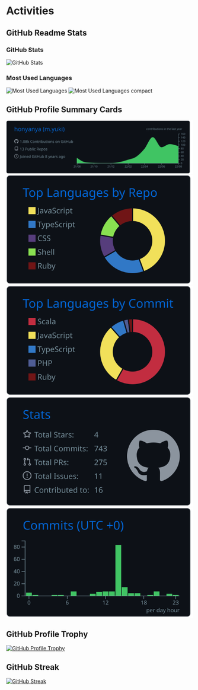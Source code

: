 # Activities

## GitHub Readme Stats

### GitHub Stats

![GitHub Stats](https://github-readme-stats.vercel.app/api?username=honyanya&theme=dark)

### Most Used Languages

![Most Used Languages](https://github-readme-stats.vercel.app/api/top-langs/?username=honyanya&theme=dark)
![Most Used Languages compact](https://github-readme-stats.vercel.app/api/top-langs/?username=honyanya&theme=dark&layout=compact)

## GitHub Profile Summary Cards

[![](https://raw.githubusercontent.com/honyanya/honyanya/main/profile-summary-card-output/github_dark/0-profile-details.svg)](https://github.com/vn7n24fzkq/github-profile-summary-cards)
[![](https://raw.githubusercontent.com/honyanya/honyanya/main/profile-summary-card-output/github_dark/1-repos-per-language.svg)](https://github.com/vn7n24fzkq/github-profile-summary-cards) [![](https://raw.githubusercontent.com/honyanya/honyanya/main/profile-summary-card-output/github_dark/2-most-commit-language.svg)](https://github.com/vn7n24fzkq/github-profile-summary-cards)
[![](https://raw.githubusercontent.com/honyanya/honyanya/main/profile-summary-card-output/github_dark/3-stats.svg)](https://github.com/vn7n24fzkq/github-profile-summary-cards) [![](https://raw.githubusercontent.com/honyanya/honyanya/main/profile-summary-card-output/github_dark/4-productive-time.svg)](https://github.com/vn7n24fzkq/github-profile-summary-cards)

## GitHub Profile Trophy

[![GitHub Profile Trophy](https://github-profile-trophy.vercel.app/?username=honyanya&theme=onedark)](https://github.com/ryo-ma/github-profile-trophy)

## GitHub Streak

[![GitHub Streak](http://github-readme-streak-stats.herokuapp.com?user=honyanya&theme=dark)](https://git.io/streak-stats)
